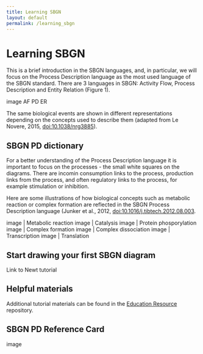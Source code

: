 ```yaml
---
title: Learning SBGN
layout: default
permalink: /learning_sbgn
---
```


# Learning SBGN

<p>This is a brief introduction in the SBGN languages, and, in particular, we will focus on the Process Description language as the most used language of the SBGN standard. There are 3 languages in SBGN: Activity Flow, Process Description and Entity Relation (Figure 1).</p>

<p>image AF PD ER</p>

The same biological events are shown in different representations depending on the concepts used to describe them (adapted from Le Novere, 2015, [doi:10.1038/nrg3885](https://dx.doi.org/10.1038/nrg3885)).

## SBGN PD dictionary

<p>For a better understanding of the Process Description language it is important to focus on the processes - the small white squares on the diagrams. There are incomin consumption links to the process, production links from the process, and often regulatory links to the process, for example stimulation or inhibition.</p>

<p>Here are some illustrations of how biological concepts such as metabolic reaction or complex formation are reflected in the SBGN Process Description language (Junker et al., 2012, <a href="https://dx.doi.org/10.1016/j.tibtech.2012.08.003">doi:10.1016/j.tibtech.2012.08.003</a>.</p>

image | Metabolic reaction
image | Catalysis
image | Protein phosporylation
image | Complex formation
image | Complex dissociation
image | Transcription
image | Translation

## Start drawing your first SBGN diagram

Link to Newt tutorial

## Helpful materials

Additional tutorial materials can be found in the [Education Resource](https://github.com/sbgn/educational-resources) repository.

## SBGN PD Reference Card

image
